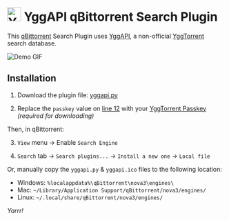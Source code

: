 # <img src="https://raw.githubusercontent.com/Laiteux/YggAPI-qBittorrent-Search-Plugin/refs/heads/main/yggapi.ico" height="32" alt="YggTorrent Icon"></img> YggAPI qBittorrent Search Plugin

This [qBittorrent](https://github.com/qbittorrent/qBittorrent) Search Plugin uses [YggAPI](https://yggapi.eu), a non-official [YggTorrent](https://www.ygg.re) search database.

![Demo GIF](https://raw.githubusercontent.com/Laiteux/YggAPI-qBittorrent-Search-Plugin/refs/heads/main/demo.gif)

## Installation

1. Download the plugin file: [yggapi.py](https://github.com/Laiteux/YggAPI-qBittorrent-Search-Plugin/blob/main/yggapi.py#L12)

2. Replace the `passkey` value on [line 12](https://github.com/Laiteux/YggAPI-qBittorrent-Search-Plugin/blob/main/yggapi.py#L12) with your [YggTorrent Passkey](https://www.ygg.re/user/account) _(required for downloading)_

Then, in qBittorrent:

3. `View` menu -> Enable `Search Engine`

4. `Search` tab -> `Search plugins...` -> `Install a new one` -> `Local file`

Or, manually copy the `yggapi.py` & `yggapi.ico` files to the following location:

- Windows: `%localappdata%\qBittorrent\nova3\engines\`
- Mac: `~/Library/Application Support/qBittorrent/nova3/engines/`
- Linux: `~/.local/share/qBittorrent/nova3/engines/`

_Yarrr!_
